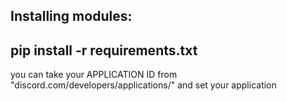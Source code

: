 ## Installing modules:
## pip install -r requirements.txt

you can take your APPLICATION ID from "discord.com/developers/applications/" and set your application
